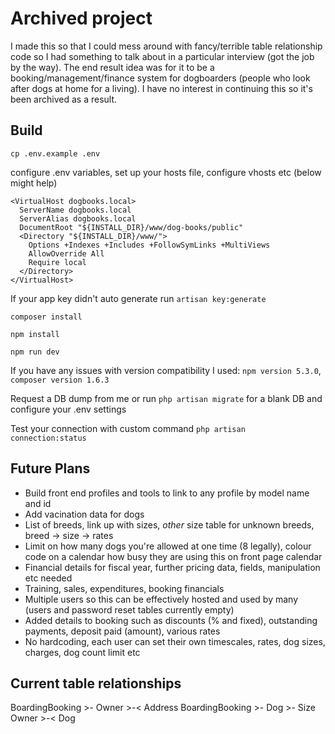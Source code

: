# Archived project

I made this so that I could mess around with fancy/terrible table relationship code so I had something to talk about in a particular interview (got the job by the way). The end result idea was for it to be a booking/management/finance system for dogboarders (people who look after dogs at home for a living). I have no interest in continuing this so it's been archived as a result.

## Build
    cp .env.example .env

configure .env variables, set up your hosts file, configure vhosts etc (below might help)

    <VirtualHost dogbooks.local>
      ServerName dogbooks.local
      ServerAlias dogbooks.local
      DocumentRoot "${INSTALL_DIR}/www/dog-books/public"
      <Directory "${INSTALL_DIR}/www/">
        Options +Indexes +Includes +FollowSymLinks +MultiViews
        AllowOverride All
        Require local
      </Directory>
    </VirtualHost>

If your app key didn't auto generate run `artisan key:generate`

    composer install

    npm install

    npm run dev

If you have any issues with version compatibility I used: `npm version 5.3.0`, `composer version 1.6.3`

Request a DB dump from me or run `php artisan migrate` for a blank DB and configure your .env settings

Test your connection with custom command `php artisan connection:status`


## Future Plans

* Build front end profiles and tools to link to any profile by model name and id
* Add vacination data for dogs
* List of breeds, link up with sizes, *other* size table for unknown breeds, breed -> size -> rates
* Limit on how many dogs you're allowed at one time (8 legally), colour code on a calendar how busy they are using this on front page calendar
* Financial details for fiscal year, further pricing data, fields, manipulation etc needed
* Training, sales, expenditures, booking financials
* Multiple users so this can be effectively hosted and used by many (users and password reset tables currently empty)
* Added details to booking such as discounts (% and fixed), outstanding payments, deposit paid (amount), various rates
* No hardcoding, each user can set their own timescales, rates, dog sizes, charges, dog count limit etc

## Current table relationships

BoardingBooking >- Owner >-< Address
BoardingBooking >- Dog >- Size
Owner >-< Dog
